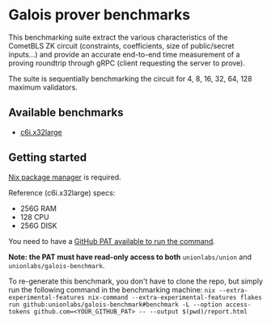 # Galois prover benchmarks

This benchmarking suite extract the various characteristics of the CometBLS ZK circuit (constraints, coefficients, size of public/secret inputs...) and provide an accurate end-to-end time measurement of a proving roundtrip through gRPC (client requesting the server to prove).

The suite is sequentially benchmarking the circuit for 4, 8, 16, 32, 64, 128 maximum validators.

## Available benchmarks

- [c6i.x32large](./c6i.x32large)

## Getting started

[Nix package manager](https://nixos.org) is required.

Reference (c6i.x32large) specs:
- 256G RAM
- 128 CPU
- 256G DISK

You need to have a [GitHub PAT available to run the command](https://github.com/unionlabs/union/wiki/Personal-Access-Token-%28PAT%29-Setup).

**Note: the PAT must have read-only access to both** `unionlabs/union` and `unionlabs/galois-benchmark`.

To re-generate this benchmark, you don't have to clone the repo, but simply run the following command in the benchmarking machine: `nix --extra-experimental-features nix-command --extra-experimental-features flakes run github:unionlabs/galois-benchmark#benchmark -L --option access-tokens github.com=<YOUR_GITHUB_PAT> -- --output $(pwd)/report.html`

